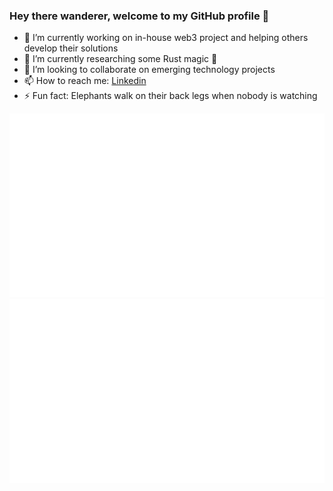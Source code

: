 ### Hey there wanderer, welcome to my GitHub profile 👋

- 🔭 I’m currently working on in-house web3 project and helping others develop their solutions
- 🌱 I’m currently researching some Rust magic 🦀
- 👯 I’m looking to collaborate on emerging technology projects
- 📫 How to reach me: [Linkedin](https://www.linkedin.com/in/marko-ivankovi%C4%87-274923201/)
- ⚡ Fun fact: Elephants walk on their back legs when nobody is watching

<!-- [![GitMark0's GitHub stats](https://github-readme-stats.vercel.app/api?username=GitMark0&show_icons=true&theme=radical&count_private=true&include_all_commits=true)](https://github.com/anuraghazra/github-readme-stats)
-->

![](https://raw.githubusercontent.com/GitMark0/github-stats/master/generated/languages.svg)![](https://raw.githubusercontent.com/GitMark0/github-stats/master/generated/overview.svg)
